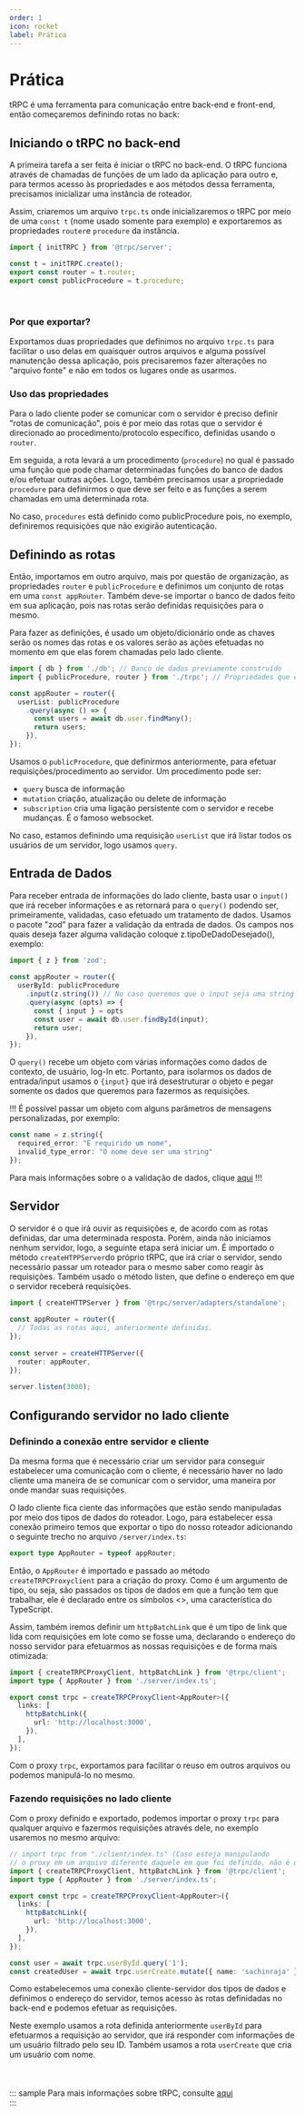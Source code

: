```yaml
---
order: 1
icon: rocket
label: Prática
---
```


# Prática

tRPC é uma ferramenta para comunicação entre back-end e front-end, então começaremos definindo rotas no back:

## Iniciando o tRPC no back-end

A primeira tarefa a ser feita é iniciar o tRPC no back-end. O tRPC funciona através de chamadas de funções de um lado da aplicação para outro e, para termos acesso às propriedades e aos métodos dessa ferramenta, precisamos inicializar uma instância de roteador.

Assim, criaremos um arquivo `trpc.ts` onde inicializaremos o tRPC por meio de uma `const t` (nome usado somente para exemplo) e exportaremos as propriedades `router`e `procedure` da instância.

``` ts "./server/trpc.ts"
import { initTRPC } from '@trpc/server';

const t = initTRPC.create();
export const router = t.router;
export const publicProcedure = t.procedure;
```
<br> 

### Por que exportar?

Exportamos duas propriedades que definimos no arquivo `trpc.ts` para facilitar o uso delas em quaisquer outros arquivos e alguma possível manutenção dessa aplicação, pois precisaremos fazer alterações no "arquivo fonte" e não em todos os lugares onde as usarmos.

### Uso das propriedades

Para o lado cliente poder se comunicar com o servidor é preciso definir "rotas de comunicação", pois é por meio das rotas que o servidor é direcionado ao procedimento/protocolo específico, definidas usando o `router`.

Em seguida, a rota levará a um procedimento (`procedure`) no qual é passado uma função que pode chamar determinadas funções do banco de dados e/ou efetuar outras ações. Logo, também precisamos usar a propriedade `procedure` para definirmos o que deve ser feito e as funções a serem chamadas em uma determinada rota.

No caso, `procedures` está definido como publicProcedure pois, no exemplo, definiremos requisições que não exigirão autenticação.

## Definindo as rotas

Então, importamos em outro arquivo, mais por questão de organização, as propriedades `router` e `publicProcedure` e definimos um conjunto de rotas em uma `const appRouter`. Também deve-se importar o banco de dados feito em sua aplicação, pois nas rotas serão definidas requisições para o mesmo. 
<br>

Para fazer as definições, é usado um objeto/dicionário onde as chaves serão os nomes das rotas e os valores serão as ações efetuadas no momento em que elas forem chamadas pelo lado cliente.

``` ts "./server/index.ts"
import { db } from './db'; // Banco de dados previamente construído
import { publicProcedure, router } from './trpc'; // Propriedades que exportamos no trpc.ts

const appRouter = router({
  userList: publicProcedure
    .query(async () => {
      const users = await db.user.findMany();
      return users; 
    }),
});
```

Usamos o `publicProcedure`, que definirmos anteriormente, para efetuar requisições/procedimento ao servidor.
Um procedimento pode ser:
- `query` busca de informação
- `mutation` criação, atualização ou delete de informação
- `subscription` cria uma ligação persistente com o servidor e recebe mudanças. É o famoso websocket.

No caso, estamos definindo uma requisição `userList` que irá listar todos os usuários de um servidor, logo usamos `query`.

## Entrada de Dados

Para receber entrada de informações do lado cliente, basta usar o `input()` que irá receber informações e as retornará para o `query()` podendo ser, primeiramente, validadas, caso efetuado um tratamento de dados. 
Usamos o pacote "zod" para fazer a validação da entrada de dados.
Os campos nos quais deseja fazer alguma validação coloque z.tipoDeDadoDesejado(), exemplo:

``` ts "./server/index.ts"
import { z } from 'zod';
 
const appRouter = router({
  userById: publicProcedure
    .input(z.string()) // No caso queremos que o input seja uma string (o nome)
    .query(async (opts) => {
      const { input } = opts
      const user = await db.user.findById(input);
      return user;
    }),
});
```

O `query()` recebe um objeto com várias informações como dados de contexto, de usuário, log-In etc. Portanto, para isolarmos os dados de entrada/input usamos o `{input}` que irá desestruturar o objeto e pegar somente os dados que queremos para fazermos as requisições.

!!!
É possível passar um objeto com alguns parâmetros de mensagens personalizadas, por exemplo:

``` ts
const name = z.string({
  required_error: "É requirido um nome",
  invalid_type_error: "O nome deve ser uma string"
});
```

Para mais informações sobre o a validação de dados, clique [aqui](https://zod.dev)
!!!

## Servidor

O servidor é o que irá ouvir as requisições e, de acordo com as rotas definidas, dar uma determinada resposta. Porém, ainda não iniciamos nenhum servidor, logo, a seguinte etapa será iniciar um. É importado o método `createHTPPServer`do próprio tRPC, que irá criar o servidor, sendo necessário passar um roteador para o mesmo saber como reagir às requisições. Também usado o método listen, que define o endereço em que o servidor receberá requisições.


``` ts "./server/index.ts"
import { createHTTPServer } from '@trpc/server/adapters/standalone';
 
const appRouter = router({
  // Todas as rotas aqui, anteriormente definidas.
});
 
const server = createHTTPServer({
  router: appRouter,
});
 
server.listen(3000); 
```



## Configurando servidor no lado cliente

### Definindo a conexão entre servidor e cliente

Da mesma forma que é necessário criar um servidor para conseguir estabelecer uma comunicação com o cliente, é necessário haver no lado cliente uma maneira de se comunicar com o servidor, uma maneira por onde mandar suas requisições. 

O lado cliente fica ciente das informações que estão sendo manipuladas por meio dos tipos de dados do roteador. Logo, para estabelecer essa conexão primeiro temos que exportar o tipo do nosso roteador adicionando o seguinte trecho no arquivo `/server/index.ts`:

``` ts ./server/index.ts
export type AppRouter = typeof appRouter;
```

Então, o `AppRouter` é importado e passado ao método `createTRPCProxyclient` para a criação do proxy. Como é um argumento de tipo, ou seja, são passados os tipos de dados em que a função tem que trabalhar, ele é declarado entre os símbolos <>, uma característica do TypeScript.
<br>

Assim, também iremos definir um `httpBatchLink` que é um tipo de link que lida com requisições em lote como se fosse uma, declarando o endereço do nosso servidor para efetuarmos as nossas requisições e de forma mais otimizada:

``` ts "./client/index.ts"
import { createTRPCProxyClient, httpBatchLink } from '@trpc/client';
import type { AppRouter } from './server/index.ts';

export const trpc = createTRPCProxyClient<AppRouter>({
  links: [
    httpBatchLink({
      url: 'http://localhost:3000',
    }),
  ],
});
```

Com o proxy `trpc`, exportamos para facilitar o reuso em outros arquivos ou podemos manipulá-lo no mesmo.

### Fazendo requisições no lado cliente

Com o proxy definido e exportado, podemos importar o proxy `trpc` para qualquer arquivo e fazermos requisições através dele, no exemplo usaremos no mesmo arquivo:

``` ts "./client/index.ts"
// import trpc from "./client/index.ts" (Caso esteja manipulando
// o proxy em um arquivo diferente daquele em que foi definido, não é o caso)
import { createTRPCProxyClient, httpBatchLink } from '@trpc/client';
import type { AppRouter } from './server/index.ts';

export const trpc = createTRPCProxyClient<AppRouter>({
  links: [
    httpBatchLink({
      url: 'http://localhost:3000',
    }),
  ],
});

const user = await trpc.userById.query('1');
const createdUser = await trpc.userCreate.mutate({ name: 'sachinraja' });
```
Como estabelecemos uma conexão cliente-servidor dos tipos de dados e definimos o endereço do servidor, temos acesso às rotas definidadas no back-end e podemos efetuar as requisições.
<br>

Neste exemplo usamos a rota definida anteriormente `userById` para efetuarmos a requisição ao servidor, que irá responder com informações de um usuário filtrado pelo seu ID. Também usamos a rota `userCreate` que cria um usuário com nome.

<br>

####

::: sample
Para mais informações sobre tRPC, consulte [aqui](https://trpc.io/docs/quickstart)  
:::

<style>
    .sample {
        text-align: center;
        color: #1956AF;
        border-radius: 10px;
        background-color: #E1EDFF;
        border: 1px solid #1956AF;
        padding-top: 20px;
        margin-bottom: 20px;
    }
</style>